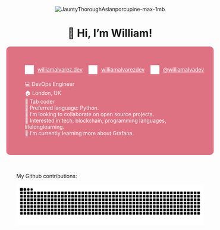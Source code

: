 
<div align="center">

![JauntyThoroughAsianporcupine-max-1mb](https://media.licdn.com/dms/image/v2/D4E16AQF6IlQRMxNjYg/profile-displaybackgroundimage-shrink_350_1400/B4EZbUq89lHYAc-/0/1747324752290?e=1752710400&v=beta&t=4mgDgGfJ7Sw5-f0dg7PjzzG7fhCNQa5UVn1Z_pvYUnY)

 </div>

<div align="center">
  
# 👋 Hi, I’m William!
  
</div>
<div style="display: flex; justify-content: center; align-items: center; color: white; ">
  <div style="border-radius: 10px; background-color: rgb(222, 114, 131); padding: 50px;">

<div style="display: flex; flex-direction: row; gap: 40px; align-items: center;">

  <div style="display: flex; align-items: center; gap: 10px;">
    <img src="https://raw.githubusercontent.com/williamalvarezdev/williamalvarezdev/refs/heads/main/web.png" style="width: 24px; filter: brightness(0) invert(1);">
    <a style="color: white;" href="https://williamalvarez.dev">williamalvarez.dev</a>
  </div>

  <div style="display: flex; align-items: center; gap: 10px;">
    <img src="https://raw.githubusercontent.com/williamalvarezdev/williamalvarezdev/refs/heads/main/Linkedin.png" style="width: 24px; filter: brightness(0) invert(1);">
    <a style="color: white;" href="https://linkedin.com/in/williamalvarezdev">williamalvarezdev</a>
  </div>

  <div style="display: flex; align-items: center; gap: 10px;">
    <img src="https://raw.githubusercontent.com/williamalvarezdev/williamalvarezdev/refs/heads/main/twitter.png" style="width: 24px; filter: brightness(0) invert(1);">
    <a style="color: white;" href="https://x.com/williamalvadev">@williamalvadev</a>
  </div>
</div>

  
  </br>
  💻 DevOps Engineer </br>
  🏠 London, UK</br>
  🎹 Tab coder</br>
  🤖 Preferred language: Python.</br>
  💞️ I’m looking to collaborate on open source projects.</br>
  👀 Interested in tech, blockchain, programming languages, lifelonglearning.</br>
  🌱 I’m currently learning more about Grafana.

  </div>
  </div>

<br></br>
My Github contributions:

<picture>
  <source
    media="(prefers-color-scheme: dark)"
    srcset="https://raw.githubusercontent.com/williamalvarezdev/williamalvarezdev/output/github-contribution-grid-snake-dark.svg"
  />
  <source
    media="(prefers-color-scheme: light)"
    srcset="https://raw.githubusercontent.com/williamalvarezdev/williamalvarezdev/output/github-contribution-grid-snake.svg"
  />
  <img
    alt="github contribution grid snake animation"
    src="https://raw.githubusercontent.com/williamalvarezdev/williamalvarezdev/output/github-contribution-grid-snake.svg"
  />
</picture>
